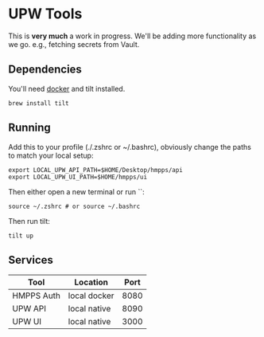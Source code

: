 # UPW Tools

This is **very much** a work in progress. We'll be adding more functionality as we go. e.g., fetching secrets from Vault. 

## Dependencies

You'll need [docker](https://docs.docker.com/desktop/setup/install/mac-install/) and tilt installed.

```
brew install tilt
```

## Running

Add this to your profile (./.zshrc or ~/.bashrc), obviously change the paths to match your local setup:

```shell
export LOCAL_UPW_API_PATH=$HOME/Desktop/hmpps/api
export LOCAL_UPW_UI_PATH=$HOME/hmpps/ui
```

Then either open a new terminal or run ``:

```shell
source ~/.zshrc # or source ~/.bashrc
```

Then run tilt:

```shell
tilt up
```

## Services

| Tool       | Location     | Port |
|------------|--------------|------|
| HMPPS Auth | local docker | 8080 |
| UPW API    | local native | 8090 |
| UPW UI     | local native | 3000 |
